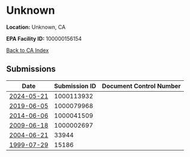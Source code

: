 # Unknown

**Location:** Unknown, CA

**EPA Facility ID:** 100000156154

[Back to CA Index](../../index.md)

## Submissions

| Date | Submission ID | Document Control Number |
|------|--------------|-------------------------|
| [2024-05-21](submissions/1000113932.md) | 1000113932 |  |
| [2019-06-05](submissions/1000079968.md) | 1000079968 |  |
| [2014-06-06](submissions/1000041509.md) | 1000041509 |  |
| [2009-06-18](submissions/1000002697.md) | 1000002697 |  |
| [2004-06-21](submissions/33944.md) | 33944 |  |
| [1999-07-29](submissions/15186.md) | 15186 |  |
